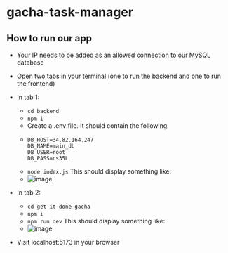 # gacha-task-manager

## How to run our app

- Your IP needs to be added as an allowed connection to our MySQL database
- Open two tabs in your terminal (one to run the backend and one to run the frontend)
- In tab 1:
  - `cd backend`
  - `npm i`
  - Create a .env file. It should contain the following:
  - ```
    DB_HOST=34.82.164.247
    DB_NAME=main_db
    DB_USER=root
    DB_PASS=cs35L
    ```
  - `node index.js` This should display something like:
  - ![image](https://github.com/user-attachments/assets/e2e938fd-f1d5-4091-888c-4fe58acb254a)

- In tab 2:
  -  `cd get-it-done-gacha`
  -  `npm i`
  -  `npm run dev` This should display something like:
  -  ![image](https://github.com/user-attachments/assets/5a2ddd13-a7bb-49d3-907e-321339c07733)
 
- Visit localhost:5173 in your browser


